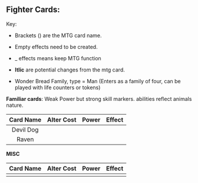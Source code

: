 ## Fighter Cards:

Key:
* Brackets () are the MTG card name.
* Empty effects need to be created.
* _ effects means keep MTG function
* **Itlic** are potential changes from the mtg card. 



* Wonder Bread Family, type = Man (Enters as a family of four, can be played with life counters or tokens)

**Familiar cards**: Weak Power but strong skill markers. abilities reflect animals nature.

|Card Name                        |Alter Cost|Power|Effect                                                                                 |
|:-------------------------------:|:--------:|:---:|:-------------------------------------------------------------------------------------:|
|Devil Dog                        |          |     |                                                                                       |
|Raven                            |          |     |                                                                                       |

**MISC**

|Card Name                        |Alter Cost|Power|Effect                                                                                 |
|:-------------------------------:|:--------:|:---:|:-------------------------------------------------------------------------------------:|
|                                 |          |     |                                                                                       |




